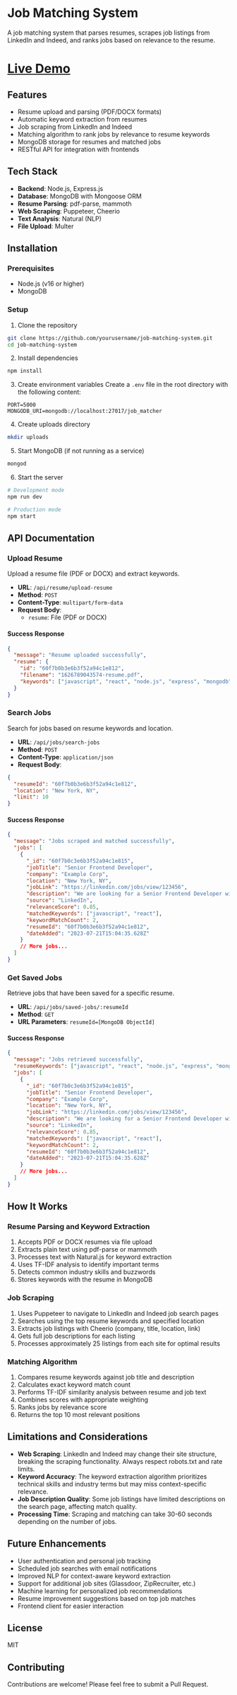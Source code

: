 # Job Matching System

A job matching system that parses resumes, scrapes job listings from LinkedIn and Indeed, and ranks jobs based on relevance to the resume.

# [Live Demo](https://job-scraper-frontend-omega.vercel.app/)

## Features

- Resume upload and parsing (PDF/DOCX formats)
- Automatic keyword extraction from resumes
- Job scraping from LinkedIn and Indeed
- Matching algorithm to rank jobs by relevance to resume keywords
- MongoDB storage for resumes and matched jobs
- RESTful API for integration with frontends

## Tech Stack

- **Backend**: Node.js, Express.js
- **Database**: MongoDB with Mongoose ORM
- **Resume Parsing**: pdf-parse, mammoth
- **Web Scraping**: Puppeteer, Cheerio
- **Text Analysis**: Natural (NLP)
- **File Upload**: Multer

## Installation

### Prerequisites

- Node.js (v16 or higher)
- MongoDB

### Setup

1. Clone the repository

```bash
git clone https://github.com/yourusername/job-matching-system.git
cd job-matching-system
```

2. Install dependencies

```bash
npm install
```

3. Create environment variables
   Create a `.env` file in the root directory with the following content:

```
PORT=5000
MONGODB_URI=mongodb://localhost:27017/job_matcher
```

4. Create uploads directory

```bash
mkdir uploads
```

5. Start MongoDB (if not running as a service)

```bash
mongod
```

6. Start the server

```bash
# Development mode
npm run dev

# Production mode
npm start
```

## API Documentation

### Upload Resume

Upload a resume file (PDF or DOCX) and extract keywords.

- **URL**: `/api/resume/upload-resume`
- **Method**: `POST`
- **Content-Type**: `multipart/form-data`
- **Request Body**:
  - `resume`: File (PDF or DOCX)

#### Success Response

```json
{
  "message": "Resume uploaded successfully",
  "resume": {
    "id": "60f7b0b3e6b3f52a94c1e812",
    "filename": "1626789043574-resume.pdf",
    "keywords": ["javascript", "react", "node.js", "express", "mongodb"]
  }
}
```

### Search Jobs

Search for jobs based on resume keywords and location.

- **URL**: `/api/jobs/search-jobs`
- **Method**: `POST`
- **Content-Type**: `application/json`
- **Request Body**:

```json
{
  "resumeId": "60f7b0b3e6b3f52a94c1e812",
  "location": "New York, NY",
  "limit": 10
}
```

#### Success Response

```json
{
  "message": "Jobs scraped and matched successfully",
  "jobs": [
    {
      "_id": "60f7b0c3e6b3f52a94c1e815",
      "jobTitle": "Senior Frontend Developer",
      "company": "Example Corp",
      "location": "New York, NY",
      "jobLink": "https://linkedin.com/jobs/view/123456",
      "description": "We are looking for a Senior Frontend Developer with experience in React...",
      "source": "LinkedIn",
      "relevanceScore": 0.85,
      "matchedKeywords": ["javascript", "react"],
      "keywordMatchCount": 2,
      "resumeId": "60f7b0b3e6b3f52a94c1e812",
      "dateAdded": "2023-07-21T15:04:35.628Z"
    }
    // More jobs...
  ]
}
```

### Get Saved Jobs

Retrieve jobs that have been saved for a specific resume.

- **URL**: `/api/jobs/saved-jobs/:resumeId`
- **Method**: `GET`
- **URL Parameters**: `resumeId=[MongoDB ObjectId]`

#### Success Response

```json
{
  "message": "Jobs retrieved successfully",
  "resumeKeywords": ["javascript", "react", "node.js", "express", "mongodb"],
  "jobs": [
    {
      "_id": "60f7b0c3e6b3f52a94c1e815",
      "jobTitle": "Senior Frontend Developer",
      "company": "Example Corp",
      "location": "New York, NY",
      "jobLink": "https://linkedin.com/jobs/view/123456",
      "description": "We are looking for a Senior Frontend Developer with experience in React...",
      "source": "LinkedIn",
      "relevanceScore": 0.85,
      "matchedKeywords": ["javascript", "react"],
      "keywordMatchCount": 2,
      "resumeId": "60f7b0b3e6b3f52a94c1e812",
      "dateAdded": "2023-07-21T15:04:35.628Z"
    }
    // More jobs...
  ]
}
```

## How It Works

### Resume Parsing and Keyword Extraction

1. Accepts PDF or DOCX resumes via file upload
2. Extracts plain text using pdf-parse or mammoth
3. Processes text with Natural.js for keyword extraction
4. Uses TF-IDF analysis to identify important terms
5. Detects common industry skills and buzzwords
6. Stores keywords with the resume in MongoDB

### Job Scraping

1. Uses Puppeteer to navigate to LinkedIn and Indeed job search pages
2. Searches using the top resume keywords and specified location
3. Extracts job listings with Cheerio (company, title, location, link)
4. Gets full job descriptions for each listing
5. Processes approximately 25 listings from each site for optimal results

### Matching Algorithm

1. Compares resume keywords against job title and description
2. Calculates exact keyword match count
3. Performs TF-IDF similarity analysis between resume and job text
4. Combines scores with appropriate weighting
5. Ranks jobs by relevance score
6. Returns the top 10 most relevant positions

## Limitations and Considerations

- **Web Scraping**: LinkedIn and Indeed may change their site structure, breaking the scraping functionality. Always respect robots.txt and rate limits.
- **Keyword Accuracy**: The keyword extraction algorithm prioritizes technical skills and industry terms but may miss context-specific relevance.
- **Job Description Quality**: Some job listings have limited descriptions on the search page, affecting match quality.
- **Processing Time**: Scraping and matching can take 30-60 seconds depending on the number of jobs.

## Future Enhancements

- User authentication and personal job tracking
- Scheduled job searches with email notifications
- Improved NLP for context-aware keyword extraction
- Support for additional job sites (Glassdoor, ZipRecruiter, etc.)
- Machine learning for personalized job recommendations
- Resume improvement suggestions based on top job matches
- Frontend client for easier interaction

## License

MIT

## Contributing

Contributions are welcome! Please feel free to submit a Pull Request.
